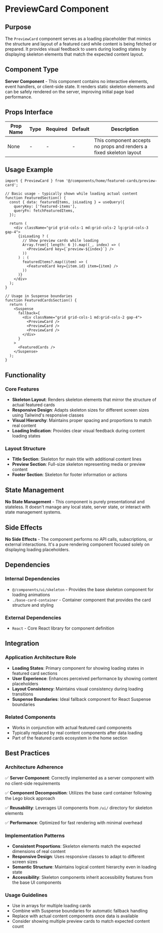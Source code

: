 # PreviewCard Component

## Purpose

The `PreviewCard` component serves as a loading placeholder that mimics the structure and layout of a featured card while content is being fetched or prepared. It provides visual feedback to users during loading states by displaying skeleton elements that match the expected content layout.

## Component Type

**Server Component** - This component contains no interactive elements, event handlers, or client-side state. It renders static skeleton elements and can be safely rendered on the server, improving initial page load performance.

## Props Interface

| Prop Name | Type | Required | Default | Description |
|-----------|------|----------|---------|-------------|
| None | - | - | - | This component accepts no props and renders a fixed skeleton layout |

## Usage Example

```tsx
import { PreviewCard } from '@/components/home/featured-cards/preview-card';

// Basic usage - typically shown while loading actual content
function FeaturedSection() {
  const { data: featuredItems, isLoading } = useQuery({
    queryKey: ['featured-items'],
    queryFn: fetchFeaturedItems,
  });

  return (
    <div className="grid grid-cols-1 md:grid-cols-2 lg:grid-cols-3 gap-4">
      {isLoading ? (
        // Show preview cards while loading
        Array.from({ length: 6 }).map((_, index) => (
          <PreviewCard key={`preview-${index}`} />
        ))
      ) : (
        featuredItems?.map((item) => (
          <FeaturedCard key={item.id} item={item} />
        ))
      )}
    </div>
  );
}

// Usage in Suspense boundaries
function FeaturedCardsSection() {
  return (
    <Suspense 
      fallback={
        <div className="grid grid-cols-1 md:grid-cols-2 gap-4">
          <PreviewCard />
          <PreviewCard />
          <PreviewCard />
        </div>
      }
    >
      <FeaturedCards />
    </Suspense>
  );
}
```

## Functionality

### Core Features
- **Skeleton Layout**: Renders skeleton elements that mirror the structure of actual featured cards
- **Responsive Design**: Adapts skeleton sizes for different screen sizes using Tailwind's responsive classes
- **Visual Hierarchy**: Maintains proper spacing and proportions to match real content
- **Loading Indication**: Provides clear visual feedback during content loading states

### Layout Structure
- **Title Section**: Skeleton for main title with additional content lines
- **Preview Section**: Full-size skeleton representing media or preview content
- **Footer Section**: Skeleton for footer information or actions

## State Management

**No State Management** - This component is purely presentational and stateless. It doesn't manage any local state, server state, or interact with state management systems.

## Side Effects

**No Side Effects** - The component performs no API calls, subscriptions, or external interactions. It's a pure rendering component focused solely on displaying loading placeholders.

## Dependencies

### Internal Dependencies
- `@/components/ui/skeleton` - Provides the base skeleton component for loading animations
- `./base-card-container` - Container component that provides the card structure and styling

### External Dependencies
- `React` - Core React library for component definition

## Integration

### Application Architecture Role
- **Loading States**: Primary component for showing loading states in featured card sections
- **User Experience**: Enhances perceived performance by showing content placeholders
- **Layout Consistency**: Maintains visual consistency during loading transitions
- **Suspense Boundaries**: Ideal fallback component for React Suspense boundaries

### Related Components
- Works in conjunction with actual featured card components
- Typically replaced by real content components after data loading
- Part of the featured cards ecosystem in the home section

## Best Practices

### Architecture Adherence
✅ **Server Component**: Correctly implemented as a server component with no client-side requirements

✅ **Component Decomposition**: Utilizes the base card container following the Lego block approach

✅ **Reusability**: Leverages UI components from `/ui/` directory for skeleton elements

✅ **Performance**: Optimized for fast rendering with minimal overhead

### Implementation Patterns
- **Consistent Proportions**: Skeleton elements match the expected dimensions of real content
- **Responsive Design**: Uses responsive classes to adapt to different screen sizes
- **Semantic Structure**: Maintains logical content hierarchy even in loading state
- **Accessibility**: Skeleton components inherit accessibility features from the base UI components

### Usage Guidelines
- Use in arrays for multiple loading cards
- Combine with Suspense boundaries for automatic fallback handling
- Replace with actual content components once data is available
- Consider showing multiple preview cards to match expected content count